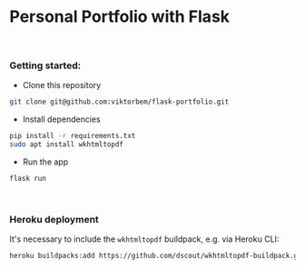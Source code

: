 # Personal Portfolio with Flask

<br>

### Getting started:

- Clone this repository
```bash
git clone git@github.com:viktorbem/flask-portfolio.git
```
- Install dependencies
```bash
pip install -r requirements.txt
sudo apt install wkhtmltopdf
```
- Run the app
```bash
flask run 
```

<br>

### Heroku deployment

It's necessary to include the `wkhtmltopdf` buildpack, e.g. via Heroku CLI:
```bash
heroku buildpacks:add https://github.com/dscout/wkhtmltopdf-buildpack.git
```